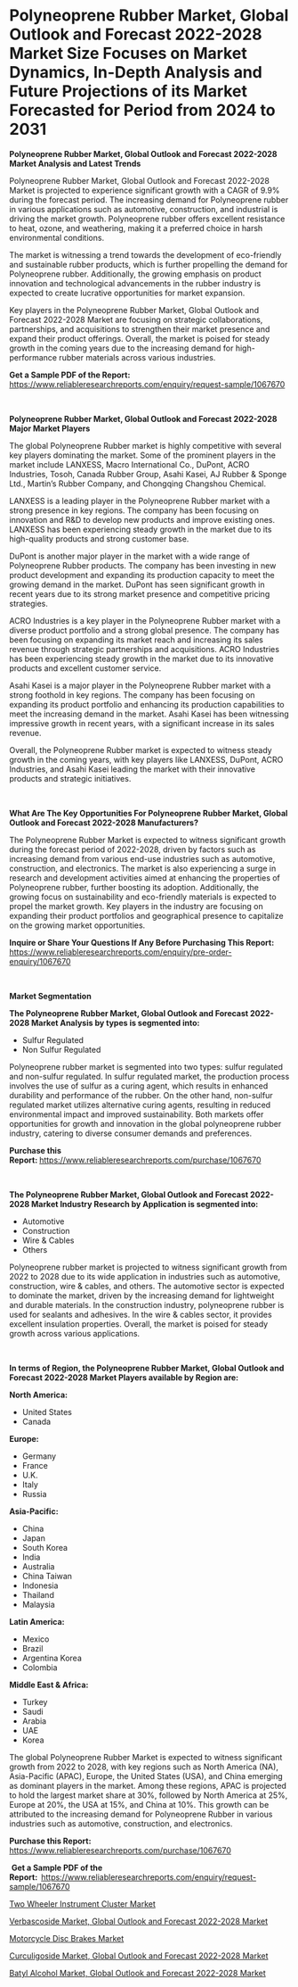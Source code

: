 <p><h1>Polyneoprene Rubber Market, Global Outlook and Forecast 2022-2028 Market Size Focuses on Market Dynamics, In-Depth Analysis and Future Projections of its Market Forecasted for Period from 2024 to 2031</h1></p><p><strong>Polyneoprene Rubber Market, Global Outlook and Forecast 2022-2028 Market Analysis and Latest Trends</strong></p>
<p><p>Polyneoprene Rubber Market, Global Outlook and Forecast 2022-2028 Market is projected to experience significant growth with a CAGR of 9.9% during the forecast period. The increasing demand for Polyneoprene rubber in various applications such as automotive, construction, and industrial is driving the market growth. Polyneoprene rubber offers excellent resistance to heat, ozone, and weathering, making it a preferred choice in harsh environmental conditions.</p><p>The market is witnessing a trend towards the development of eco-friendly and sustainable rubber products, which is further propelling the demand for Polyneoprene rubber. Additionally, the growing emphasis on product innovation and technological advancements in the rubber industry is expected to create lucrative opportunities for market expansion.</p><p>Key players in the Polyneoprene Rubber Market, Global Outlook and Forecast 2022-2028 Market are focusing on strategic collaborations, partnerships, and acquisitions to strengthen their market presence and expand their product offerings. Overall, the market is poised for steady growth in the coming years due to the increasing demand for high-performance rubber materials across various industries.</p></p>
<p><strong>Get a Sample PDF of the Report:&nbsp;</strong> <a href="https://www.reliableresearchreports.com/enquiry/request-sample/1067670">https://www.reliableresearchreports.com/enquiry/request-sample/1067670</a></p>
<p>&nbsp;</p>
<p><strong>Polyneoprene Rubber Market, Global Outlook and Forecast 2022-2028 Major Market Players</strong></p>
<p><p>The global Polyneoprene Rubber market is highly competitive with several key players dominating the market. Some of the prominent players in the market include LANXESS, Macro International Co., DuPont, ACRO Industries, Tosoh, Canada Rubber Group, Asahi Kasei, AJ Rubber & Sponge Ltd., Martin’s Rubber Company, and Chongqing Changshou Chemical.</p><p>LANXESS is a leading player in the Polyneoprene Rubber market with a strong presence in key regions. The company has been focusing on innovation and R&D to develop new products and improve existing ones. LANXESS has been experiencing steady growth in the market due to its high-quality products and strong customer base.</p><p>DuPont is another major player in the market with a wide range of Polyneoprene Rubber products. The company has been investing in new product development and expanding its production capacity to meet the growing demand in the market. DuPont has seen significant growth in recent years due to its strong market presence and competitive pricing strategies.</p><p>ACRO Industries is a key player in the Polyneoprene Rubber market with a diverse product portfolio and a strong global presence. The company has been focusing on expanding its market reach and increasing its sales revenue through strategic partnerships and acquisitions. ACRO Industries has been experiencing steady growth in the market due to its innovative products and excellent customer service.</p><p>Asahi Kasei is a major player in the Polyneoprene Rubber market with a strong foothold in key regions. The company has been focusing on expanding its product portfolio and enhancing its production capabilities to meet the increasing demand in the market. Asahi Kasei has been witnessing impressive growth in recent years, with a significant increase in its sales revenue.</p><p>Overall, the Polyneoprene Rubber market is expected to witness steady growth in the coming years, with key players like LANXESS, DuPont, ACRO Industries, and Asahi Kasei leading the market with their innovative products and strategic initiatives.</p></p>
<p>&nbsp;</p>
<p><strong>What Are The Key Opportunities For Polyneoprene Rubber Market, Global Outlook and Forecast 2022-2028 Manufacturers?</strong></p>
<p><p>The Polyneoprene Rubber Market is expected to witness significant growth during the forecast period of 2022-2028, driven by factors such as increasing demand from various end-use industries such as automotive, construction, and electronics. The market is also experiencing a surge in research and development activities aimed at enhancing the properties of Polyneoprene rubber, further boosting its adoption. Additionally, the growing focus on sustainability and eco-friendly materials is expected to propel the market growth. Key players in the industry are focusing on expanding their product portfolios and geographical presence to capitalize on the growing market opportunities.</p></p>
<p><strong>Inquire or Share Your Questions If Any Before Purchasing This Report:</strong> <a href="https://www.reliableresearchreports.com/enquiry/pre-order-enquiry/1067670">https://www.reliableresearchreports.com/enquiry/pre-order-enquiry/1067670</a></p>
<p>&nbsp;</p>
<p><strong>Market Segmentation</strong></p>
<p><strong>The Polyneoprene Rubber Market, Global Outlook and Forecast 2022-2028 Market Analysis by types is segmented into:</strong></p>
<p><ul><li>Sulfur Regulated</li><li>Non Sulfur Regulated</li></ul></p>
<p><p>Polyneoprene rubber market is segmented into two types: sulfur regulated and non-sulfur regulated. In sulfur regulated market, the production process involves the use of sulfur as a curing agent, which results in enhanced durability and performance of the rubber. On the other hand, non-sulfur regulated market utilizes alternative curing agents, resulting in reduced environmental impact and improved sustainability. Both markets offer opportunities for growth and innovation in the global polyneoprene rubber industry, catering to diverse consumer demands and preferences.</p></p>
<p><strong>Purchase this Report:&nbsp;</strong><a href="https://www.reliableresearchreports.com/purchase/1067670">https://www.reliableresearchreports.com/purchase/1067670</a></p>
<p>&nbsp;</p>
<p><strong>The Polyneoprene Rubber Market, Global Outlook and Forecast 2022-2028 Market Industry Research by Application is segmented into:</strong></p>
<p><ul><li>Automotive</li><li>Construction</li><li>Wire & Cables</li><li>Others</li></ul></p>
<p><p>Polyneoprene rubber market is projected to witness significant growth from 2022 to 2028 due to its wide application in industries such as automotive, construction, wire & cables, and others. The automotive sector is expected to dominate the market, driven by the increasing demand for lightweight and durable materials. In the construction industry, polyneoprene rubber is used for sealants and adhesives. In the wire & cables sector, it provides excellent insulation properties. Overall, the market is poised for steady growth across various applications.</p></p>
<p>&nbsp;</p>
<p><strong>In terms of Region, the Polyneoprene Rubber Market, Global Outlook and Forecast 2022-2028 Market Players available by Region are:</strong></p>
<p>
    <p> <strong> North America: </strong>
        <ul>
            <li>United States</li>
            <li>Canada</li>
        </ul>
        </p> 
    <p> <strong> Europe: </strong>
        <ul>
            <li>Germany</li>
            <li>France</li>
            <li>U.K.</li>
            <li>Italy</li>
            <li>Russia</li>
        </ul>
        </p> 
    <p> <strong> Asia-Pacific: </strong>
        <ul>
            <li>China</li>
            <li>Japan</li>
            <li>South Korea</li>
            <li>India</li>
            <li>Australia</li>
            <li>China Taiwan</li>
            <li>Indonesia</li>
            <li>Thailand</li>
            <li>Malaysia</li>
        </ul>
        </p> 
    <p> <strong> Latin America: </strong>
        <ul>
            <li>Mexico</li>
            <li>Brazil</li>
            <li>Argentina Korea</li>
            <li>Colombia</li>
        </ul>
        </p> 
    <p> <strong> Middle East & Africa: </strong>
        <ul>
            <li>Turkey</li>
            <li>Saudi</li>
            <li>Arabia</li>
            <li>UAE</li>
            <li>Korea</li>
        </ul>
    </p>
    </p>
<p><p>The global Polyneoprene Rubber Market is expected to witness significant growth from 2022 to 2028, with key regions such as North America (NA), Asia-Pacific (APAC), Europe, the United States (USA), and China emerging as dominant players in the market. Among these regions, APAC is projected to hold the largest market share at 30%, followed by North America at 25%, Europe at 20%, the USA at 15%, and China at 10%. This growth can be attributed to the increasing demand for Polyneoprene Rubber in various industries such as automotive, construction, and electronics.</p></p>
<p><strong>Purchase this Report: </strong><a href="https://www.reliableresearchreports.com/purchase/1067670">https://www.reliableresearchreports.com/purchase/1067670</a></p>
<p>&nbsp;<strong>Get a Sample PDF of the Report:&nbsp;&nbsp;</strong><a href="https://www.reliableresearchreports.com/enquiry/request-sample/1067670">https://www.reliableresearchreports.com/enquiry/request-sample/1067670</a></p>
<p><strong></strong></p>
<p><p><a href="https://issuu.com/reportprime-2/docs/two-wheeler-instrument-cluster-market-size-2030.pp">Two Wheeler Instrument Cluster Market</a></p><p><a href="https://github.com/edytherolanlouisejk1miz0wig/Market-Research-Report-List-1/blob/main/verbascoside-market-global-outlook-and-forecast-2022-2028-market.md">Verbascoside Market, Global Outlook and Forecast 2022-2028 Market</a></p><p><a href="https://issuu.com/reportprime-2/docs/motorcycle-disc-brakes-market-size-2030.pptx">Motorcycle Disc Brakes Market</a></p><p><a href="https://github.com/peachesmcdowel1/Market-Research-Report-List-1/blob/main/curculigoside-market-global-outlook-and-forecast-2022-2028-market.md">Curculigoside Market, Global Outlook and Forecast 2022-2028 Market</a></p><p><a href="https://github.com/RoccoManning/Market-Research-Report-List-3/blob/main/batyl-alcohol-market-global-outlook-and-forecast-2022-2028-market.md">Batyl Alcohol Market, Global Outlook and Forecast 2022-2028 Market</a></p></p>